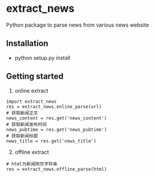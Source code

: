 # extract_news

Python package to parse news from various news website



## Installation

* python setup.py install

## Getting started
1. online extract

```
import extract_news
res = extract_news.online_parse(url)
# 获取新闻正文
news_content = res.get('news_content')
# 获取新闻发布时间
news_pubtime = res.get('news_pubtime')
# 获取新闻标题
news_title = res.get('news_title')
```

2. offline extract
```
# html为新闻网页字符串
res = extract_news.offline_parse(html)
```